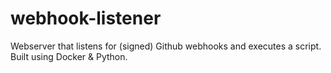 # webhook-listener
Webserver that listens for (signed) Github webhooks and executes a script. Built using Docker &amp; Python.
